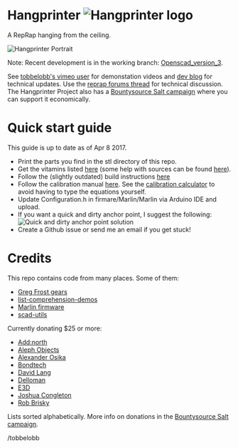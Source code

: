 Hangprinter ![Hangprinter logo](https://vitana.se/opr3d/tbear/bilder/logo_blue_50.png)
===========

A RepRap hanging from the ceiling.

![Hangprinter Portrait](https://vitana.se/opr3d/tbear/bilder/Sideview_rot_liten.JPG)

Note: Recent development is in the working branch: [Openscad_version_3](https://github.com/tobbelobb/hangprinter/tree/Openscad_version_3).

See [tobbelobb's vimeo user](https://vimeo.com/user23166500) for demonstation videos and [dev blog](https://vitana.se/opr3d/tbear) for technical updates.
Use the [reprap forums thread](http://forums.reprap.org/read.php?1,738858) for technical discussion.
The Hangprinter Project also has a [Bountysource Salt campaign](https://salt.bountysource.com/teams/hangprinter) where you can support it economically.


Quick start guide
======
This guide is up to date as of Apr 8 2017.
* Print the parts you find in the stl directory of this repo.
* Get the vitamins listed [here](http://www.appropedia.org/Clerck,_a_RepRap_3D_printer_hanging_from_the_ceiling#Costs) (some help with sources can be found [here](https://docs.google.com/spreadsheets/d/1KG-mppoRfgcM9aCTWDJxUgEF1-imCNuGGyRYKuE3kvw/edit#gid=0)).
* Follow the (slightly outdated) build instructions [here](https://vitana.se/opr3d/tbear/index.html#Clerck_assembly_manual)
* Follow the calibration manual [here](https://vitana.se/opr3d/tbear/index.html#hangprinter_project_21). See the [calibration calculator](http://hangprinter.org/calculate.html) to avoid having to type the equations yourself.
* Update Configuration.h in firmare/Marlin/Marlin via Arduino IDE and upload.
* If you want a quick and dirty anchor point, I suggest the following:
![Quick and dirty anchor point solution](https://vitana.se/opr3d/tbear/bilder/quick_and_dirty_anchor_point_liten.JPG)
* Create a Github issue or send me an email if you get stuck!

Credits
============
This repo contains code from many places. Some of them:
* [Greg Frost gears](http://www.thingiverse.com/thing:3575)
* [list-comprehension-demos](https://github.com/openscad/list-comprehension-demos)
* [Marlin firmware](https://github.com/MarlinFirmware/Marlin)
* [scad-utils](https://github.com/openscad/scad-utils)

Currently donating $25 or more:
* [Add:north](https://addnorth.com/)
* [Aleph Objects](https://www.alephobjects.com/)
* [Alexander Osika](https://www.bountysource.com/people/49454-alexander-osika)
* [Bondtech](http://www.bondtech.se/)
* [David Lang](https://www.bountysource.com/people/50149-david-lang)
* [Delloman](https://www.bountysource.com/people/56602-delloman)
* [E3D](https://e3d-online.com)
* [Joshua Congleton](https://www.bountysource.com/people/49918-joshua-congleton)
* [Rob Brisky](https://www.bountysource.com/people/49764-rob-brisky)

Lists sorted alphabetically.
More info on donations in the [Bountysource Salt campaign](https://salt.bountysource.com/teams/hangprinter).

/tobbelobb
